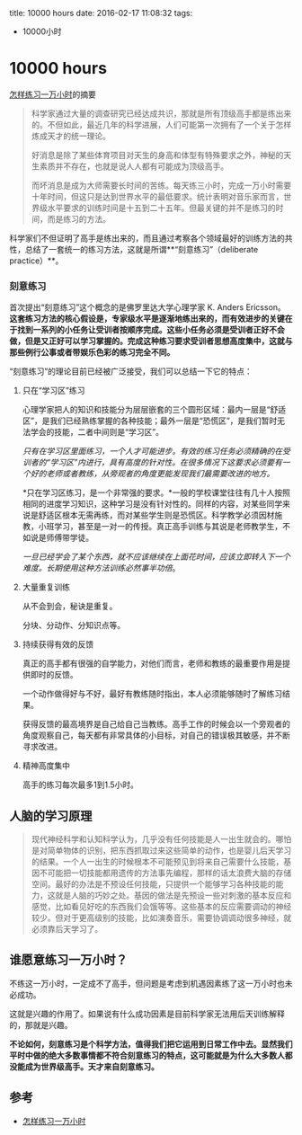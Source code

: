 title: 10000 hours
date: 2016-02-17 11:08:32
tags:
- 10000小时

# 10000 hours

[怎样练习一万小时](http://www.geekonomics10000.com/519)的摘要

> 科学家通过大量的调查研究已经达成共识，那就是所有顶级高手都是练出来的。不但如此，最近几年的科学进展，人们可能第一次拥有了一个关于怎样炼成天才的统一理论。
> 
> 好消息是除了某些体育项目对天生的身高和体型有特殊要求之外，神秘的天生素质并不存在，也就是说人人都有可能成为顶级高手。
> 
> 而坏消息是成为大师需要长时间的苦练。每天练三小时，完成一万小时需要十年时间，但这只是达到世界水平的最低要求。统计表明对音乐家而言，世界级水平要求的训练时间是十五到二十五年。但最关键的并不是练习的时间，而是练习的方法。


科学家们不但证明了高手是练出来的，而且通过考察各个领域最好的训练方法的共性，总结了一套统一的练习方法，这就是所谓**“刻意练习”（deliberate practice）**。

### 刻意练习
首次提出“刻意练习”这个概念的是佛罗里达大学心理学家 K. Anders Ericsson。**这套练习方法的核心假设是，专家级水平是逐渐地练出来的，而有效进步的关键在于找到一系列的小任务让受训者按顺序完成。这些小任务必须是受训者正好不会做，但是又正好可以学习掌握的。完成这种练习要求受训者思想高度集中，这就与那些例行公事或者带娱乐色彩的练习完全不同。**

“刻意练习”的理论目前已经被广泛接受，我们可以总结一下它的特点：

1. 只在“学习区”练习

	心理学家把人的知识和技能分为层层嵌套的三个圆形区域：最内一层是“舒适区”，是我们已经熟练掌握的各种技能；最外一层是“恐慌区”，是我们暂时无法学会的技能，二者中间则是“学习区”。
	
	*只有在学习区里面练习，一个人才可能进步。有效的练习任务必须精确的在受训者的“学习区”内进行，具有高度的针对性。在很多情况下这要求必须要有一个好的老师或者教练，从旁观者的角度更能发现我们最需要改进的地方。*
	
	*只在学习区练习，是一个非常强的要求。*一般的学校课堂往往有几十人按照相同的进度学习知识，这种学习是没有针对性的。同样的内容，对某些同学来说是舒适区根本无需再练，而对某些学生则是恐慌区。科学教学必须因材施教，小班学习，甚至是一对一的传授。真正高手训练与其说是老师教学生，不如说是师傅带学徒。

	*一旦已经学会了某个东西，就不应该继续在上面花时间，应该立即转入下一个难度。长期使用这种方法训练必然事半功倍*。

2. 大量重复训练

	从不会到会，秘诀是重复。
	
	分块、分动作、分知识点等。
	
3. 持续获得有效的反馈

	真正的高手都有很强的自学能力，对他们而言，老师和教练的最重要作用是提供即时的反馈。

	一个动作做得好与不好，最好有教练随时指出，本人必须能够随时了解练习结果。
	
	获得反馈的最高境界是自己给自己当教练。高手工作的时候会以一个旁观者的角度观察自己，每天都有非常具体的小目标，对自己的错误极其敏感，并不断寻求改进。
	
		
4. 精神高度集中

	高手的练习每次最多1到1.5小时。
	
	
## 人脑的学习原理

> 现代神经科学和认知科学认为，几乎没有任何技能是人一出生就会的。哪怕是对简单物体的识别，把东西抓取过来这些简单的动作，也是婴儿后天学习的结果。一个人一出生的时候根本不可能预见到将来自己需要什么技能，基因不可能把一切技能都用遗传的方法事先编程，那样的话太浪费大脑的存储空间。最好的办法是不预设任何技能，只提供一个能够学习各种技能的能力，这就是人脑的巧妙之处。基因的做法是先预设一些对刺激的基本反应和感觉，比如看见好吃的东西我们会饿等等。这些基本的反应需要调动的神经较少。但对于更高级别的技能，比如演奏音乐，需要协调调动很多神经，就必须靠后天学习了。


## 谁愿意练习一万小时？


不练这一万小时，一定成不了高手，但问题是考虑到机遇因素练了这一万小时也未必成功。

这就是兴趣的作用了。如果说有什么成功因素是目前科学家无法用后天训练解释的，那就是兴趣。

**不论如何，刻意练习是个科学方法，值得我们把它运用到日常工作中去。显然我们平时中做的绝大多数事情都不符合刻意练习的特点，这可能就是为什么大多数人都没能成为世界级高手。天才来自刻意练习。**


## 参考

* [怎样练习一万小时](http://www.geekonomics10000.com/519)



